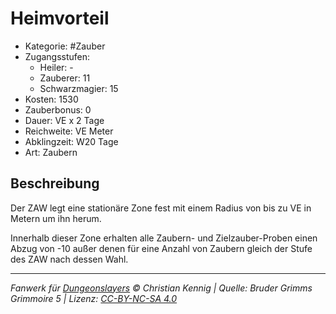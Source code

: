 # Heimvorteil

- Kategorie: #Zauber
- Zugangsstufen:
  - Heiler: -
  - Zauberer: 11
  - Schwarzmagier: 15
- Kosten: 1530
- Zauberbonus: 0
- Dauer: VE x 2 Tage
- Reichweite: VE Meter
- Abklingzeit: W20 Tage
- Art: Zaubern

## Beschreibung

Der ZAW legt eine stationäre Zone fest mit einem Radius von bis zu VE in Metern um ihn herum.

Innerhalb dieser Zone erhalten alle Zaubern- und Zielzauber-Proben einen Abzug von -10 außer denen für eine Anzahl von Zaubern gleich der Stufe des ZAW nach dessen Wahl.

---

_Fanwerk für [Dungeonslayers](https://www.dungeonslayers.net/) © Christian Kennig | Quelle: Bruder Grimms Grimmoire 5 | Lizenz: [CC-BY-NC-SA 4.0](https://creativecommons.org/licenses/by-nc-sa/4.0/deed.de)_

